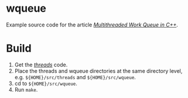 # wqueue

Example source code for the article [_Multithreaded Work Queue in C++_](http://vichargrave.com/multithreaded-work-queue-in-c/).

# Build

1. Get the [_threads_](https://github.com/vichargrave/threads.git) code.
2. Place the threads and wqueue directories at the same directory level, 
   e.g. `${HOME}/src/threads` and `${HOME}/src/wqueue`.
3. cd to `${HOME}/src/wqueue`.
4. Run `make`.
